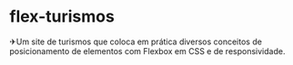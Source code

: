 # flex-turismos
✈Um site de turismos que coloca em prática diversos conceitos de posicionamento de elementos com Flexbox em CSS e de responsividade.
